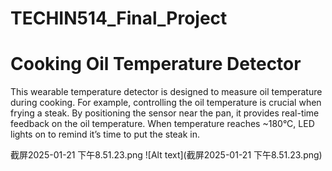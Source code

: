 # TECHIN514_Final_Project

# Cooking Oil Temperature Detector
This wearable temperature detector is designed to measure oil temperature during cooking. For example, controlling the oil temperature is crucial when frying a steak. By positioning the sensor near the pan, it provides real-time feedback on the oil temperature. When temperature reaches ~180°C, LED lights on to remind it’s time to put the steak in.

截屏2025-01-21 下午8.51.23.png
![Alt text](截屏2025-01-21 下午8.51.23.png)
